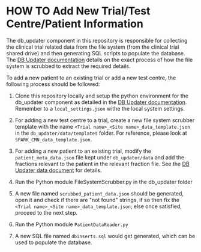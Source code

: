 # HOW TO Add New Trial/Test Centre/Patient Information

The db_updater component in this repository is responsible for collecting the clinical trial related data from the file system (from the clinical trial shared drive) and then generating SQL scripts to populate the database. The [DB Updater documentation](../db_updater/README.md) details on the exact process of how the file system is scrubbed to extract the required details.

To add a new patient to an existing trial or add a new test centre, the following process should be followed:

1. Clone this repository locally and setup the python environment for the db_updater component as detailed in the [DB Updater documentation](../db_updater/README.md). Remember to a `local_settings.json` withe the local system settings.

2. For adding a new test centre to a trial, create a new file system scrubber template with the name `<Trial name>_<Site name>_data_template.json` in the `db_updater/data/templates` folder. For reference, please look at `SPARK_CMN_data_template.json`.

3. For adding a new patient to an existing trial, modify the `patient_meta_data.json` file kept under `db_updater/data` and add the fractions relevant to the patient in the relevant fraction file. See the [DB Updater data document](../db_updater/data/README.md) for details.

4. Run the Python module FileSystemScrubber.py in the db_updater folder

5. A new file named `scrubbed_patient_data.json` should be generated, open it and check if there are "not found" strings, if so then fix the `<Trial name>_<Site name>_data_template.json`; else once satisfied, proceed to the next step.

6. Run the Python module `PatientDataReader.py`

7. A new SQL file named `dbinserts.sql` would get generated, which can be used to populate the database.

